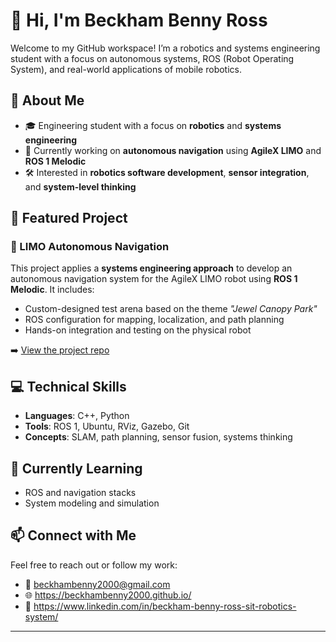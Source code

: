 # 👋 Hi, I'm Beckham Benny Ross

Welcome to my GitHub workspace! I’m a robotics and systems engineering student with a focus on autonomous systems, ROS (Robot Operating System), and real-world applications of mobile robotics.

## 🔧 About Me

- 🎓 Engineering student with a focus on **robotics** and **systems engineering**
- 🤖 Currently working on **autonomous navigation** using **AgileX LIMO** and **ROS 1 Melodic**
- 🛠️ Interested in **robotics software development**, **sensor integration**, and **system-level thinking**

## 📌 Featured Project

### 🔷 LIMO Autonomous Navigation

This project applies a **systems engineering approach** to develop an autonomous navigation system for the AgileX LIMO robot using **ROS 1 Melodic**. It includes:

- Custom-designed test arena based on the theme *"Jewel Canopy Park"*
- ROS configuration for mapping, localization, and path planning
- Hands-on integration and testing on the physical robot

➡️ [View the project repo](https://github.com/your-username/limo-navigation)

## 💻 Technical Skills

- **Languages**: C++, Python
- **Tools**: ROS 1, Ubuntu, RViz, Gazebo, Git
- **Concepts**: SLAM, path planning, sensor fusion, systems thinking

## 🌱 Currently Learning

- ROS and navigation stacks  
- System modeling and simulation  

## 📫 Connect with Me

Feel free to reach out or follow my work:

- 📧 beckhambenny2000@gmail.com
- 🌐 https://beckhambenny2000.github.io/
- 📄 https://www.linkedin.com/in/beckham-benny-ross-sit-robotics-system/

---

